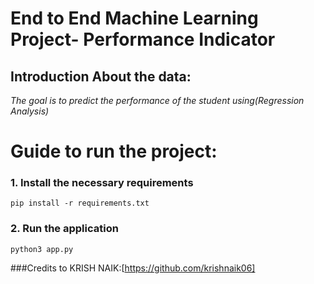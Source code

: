 # End to End Machine Learning Project- Performance Indicator

## Introduction About the data:

*The goal is to predict the performance of the student using(Regression Analysis)*

# Guide to run the project:

### 1. Install the necessary requirements
  ```
  pip install -r requirements.txt
  ```
### 2. Run the application
``` 
python3 app.py
```

###Credits to KRISH NAIK:[https://github.com/krishnaik06]

